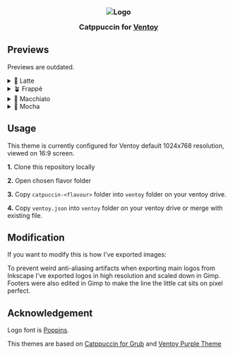 <h3 align="center">
  <img src="https://raw.githubusercontent.com/catppuccin/catppuccin/main/assets/logos/exports/1544x1544_circle.png" width="100" alt="Logo"/><br/>
  <img src="https://raw.githubusercontent.com/catppuccin/catppuccin/main/assets/misc/transparent.png" height="30" width="0px"/>
  Catppuccin for <a href="https://www.ventoy.net/en/index.html">Ventoy</a>
  <img src="https://raw.githubusercontent.com/catppuccin/catppuccin/main/assets/misc/transparent.png" height="30" width="0px"/>
</h3>

## Previews
Previews are outdated.

<details>
<summary>🌻 Latte</summary>
  <img src="assets/ventoy-latte.png"/>
</details>
<details>
<summary>🪴 Frappé</summary>
  <img src="assets/ventoy-frappe.png"/>
</details>
<details>
<summary>🌺 Macchiato</summary>
  <img src="assets/ventoy-macchiato.png"/>
</details>
<details>
<summary>🌿 Mocha</summary>
  <img src="assets/ventoy-mocha.png"/>
</details>

## Usage

This theme is currently configured for Ventoy default 1024x768 resolution, viewed on 16:9 screen.

**1.** Clone this repository locally

**2.** Open chosen flavor folder

**3.** Copy `catpuccin-<flavour>` folder into `ventoy` folder on your ventoy drive. 

**4.** Copy `ventoy.json` into `ventoy` folder on your ventoy drive or merge with existing file.

## Modification

If you want to modify this is how I've exported images:

To prevent weird anti-aliasing artifacts when exporting main logos from Inkscape I've exported logos in high resolution and scaled down in Gimp.
Footers were also edited in Gimp to make the line the little cat sits on pixel perfect.

## Acknowledgement

Logo font is [Poppins](https://fonts.google.com/specimen/Poppins).

This themes are based on [Catppuccin for Grub](https://github.com/catppuccin/grub) and [Ventoy Purple Theme](https://github.com/odiegoduarte/ventoy-purple-theme)
